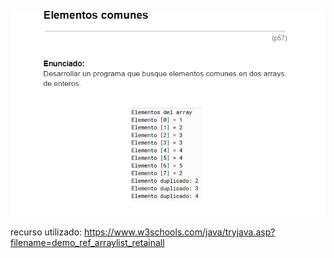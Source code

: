 ![alt text](image.png)

recurso utilizado: https://www.w3schools.com/java/tryjava.asp?filename=demo_ref_arraylist_retainall